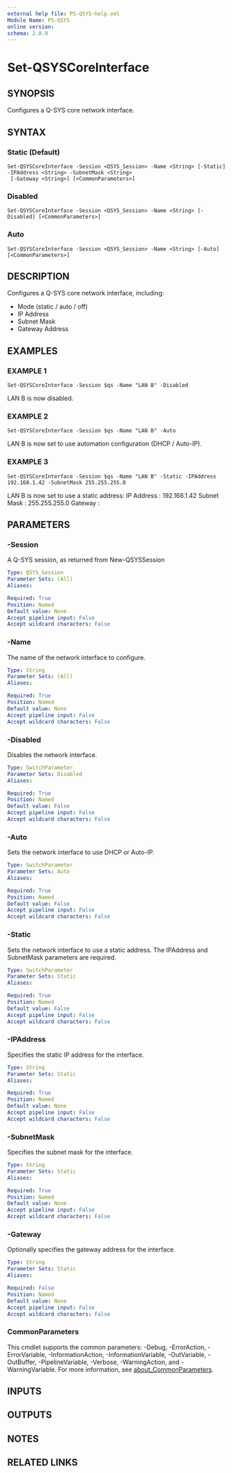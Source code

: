 ```yaml
---
external help file: PS-QSYS-help.xml
Module Name: PS-QSYS
online version:
schema: 2.0.0
---
```


# Set-QSYSCoreInterface

## SYNOPSIS
Configures a Q-SYS core network interface.

## SYNTAX

### Static (Default)
```
Set-QSYSCoreInterface -Session <QSYS_Session> -Name <String> [-Static] -IPAddress <String> -SubnetMask <String>
 [-Gateway <String>] [<CommonParameters>]
```

### Disabled
```
Set-QSYSCoreInterface -Session <QSYS_Session> -Name <String> [-Disabled] [<CommonParameters>]
```

### Auto
```
Set-QSYSCoreInterface -Session <QSYS_Session> -Name <String> [-Auto] [<CommonParameters>]
```

## DESCRIPTION
Configures a Q-SYS core network interface, including:
 - Mode (static / auto / off)
 - IP Address
 - Subnet Mask
 - Gateway Address

## EXAMPLES

### EXAMPLE 1
```
Set-QSYSCoreInterface -Session $qs -Name "LAN B" -Disabled
```

LAN B is now disabled.

### EXAMPLE 2
```
Set-QSYSCoreInterface -Session $qs -Name "LAN B" -Auto
```

LAN B is now set to use automation configuration (DHCP / Auto-IP).

### EXAMPLE 3
```
Set-QSYSCoreInterface -Session $qs -Name "LAN B" -Static -IPAddress 192.168.1.42 -SubnetMask 255.255.255.0
```

LAN B is now set to use a static address:
IP Address  : 192.168.1.42
Subnet Mask : 255.255.255.0
Gateway     :

## PARAMETERS

### -Session
A Q-SYS session, as returned from New-QSYSSession

```yaml
Type: QSYS_Session
Parameter Sets: (All)
Aliases:

Required: True
Position: Named
Default value: None
Accept pipeline input: False
Accept wildcard characters: False
```

### -Name
The name of the network interface to configure.

```yaml
Type: String
Parameter Sets: (All)
Aliases:

Required: True
Position: Named
Default value: None
Accept pipeline input: False
Accept wildcard characters: False
```

### -Disabled
Disables the network interface.

```yaml
Type: SwitchParameter
Parameter Sets: Disabled
Aliases:

Required: True
Position: Named
Default value: False
Accept pipeline input: False
Accept wildcard characters: False
```

### -Auto
Sets the network interface to use DHCP or Auto-IP.

```yaml
Type: SwitchParameter
Parameter Sets: Auto
Aliases:

Required: True
Position: Named
Default value: False
Accept pipeline input: False
Accept wildcard characters: False
```

### -Static
Sets the network interface to use a static address.
The IPAddress and SubnetMask parameters are required.

```yaml
Type: SwitchParameter
Parameter Sets: Static
Aliases:

Required: True
Position: Named
Default value: False
Accept pipeline input: False
Accept wildcard characters: False
```

### -IPAddress
Specifies the static IP address for the interface.

```yaml
Type: String
Parameter Sets: Static
Aliases:

Required: True
Position: Named
Default value: None
Accept pipeline input: False
Accept wildcard characters: False
```

### -SubnetMask
Specifies the subnet mask for the interface.

```yaml
Type: String
Parameter Sets: Static
Aliases:

Required: True
Position: Named
Default value: None
Accept pipeline input: False
Accept wildcard characters: False
```

### -Gateway
Optionally specifies the gateway address for the interface.

```yaml
Type: String
Parameter Sets: Static
Aliases:

Required: False
Position: Named
Default value: None
Accept pipeline input: False
Accept wildcard characters: False
```

### CommonParameters
This cmdlet supports the common parameters: -Debug, -ErrorAction, -ErrorVariable, -InformationAction, -InformationVariable, -OutVariable, -OutBuffer, -PipelineVariable, -Verbose, -WarningAction, and -WarningVariable. For more information, see [about_CommonParameters](http://go.microsoft.com/fwlink/?LinkID=113216).

## INPUTS

## OUTPUTS

## NOTES

## RELATED LINKS
